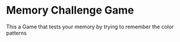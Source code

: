 # Memory Challenge Game

This a Game that tests your memory by trying to remember the color patterns
